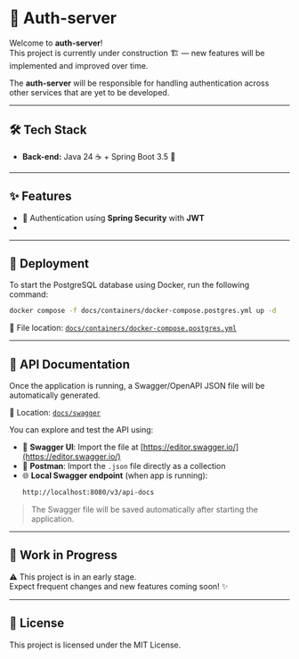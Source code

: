 # 🔐 Auth-server

Welcome to **auth-server**!  
This project is currently under construction 🏗️ — new features will be implemented and improved over time.

The **auth-server** will be responsible for handling authentication across other services that are yet to be developed.

---

## 🛠️ Tech Stack

- **Back-end:** Java 24 ☕ + Spring Boot 3.5 🌱

---

## ✨ Features

- 🔐 Authentication using **Spring Security** with **JWT**
- 
---

## 🚀 Deployment

To start the PostgreSQL database using Docker, run the following command:

```bash
docker compose -f docs/containers/docker-compose.postgres.yml up -d
```

📁 File location: [`docs/containers/docker-compose.postgres.yml`](docs/containers/docker-compose.postgres.yml)

---

## 📘 API Documentation

Once the application is running, a Swagger/OpenAPI JSON file will be automatically generated.

📁 Location: [`docs/swagger`](docs/swagger)

You can explore and test the API using:

- 🔗 **Swagger UI**: Import the file at [https://editor.swagger.io/](https://editor.swagger.io/)
- 🧪 **Postman**: Import the `.json` file directly as a collection
- 🌐 **Local Swagger endpoint** (when app is running):
  ```bash
  http://localhost:8080/v3/api-docs
  ```

> The Swagger file will be saved automatically after starting the application.

---

## 🧩 Work in Progress

⚠️ This project is in an early stage.  
Expect frequent changes and new features coming soon! ✨

---

## 📄 License

This project is licensed under the MIT License.  


